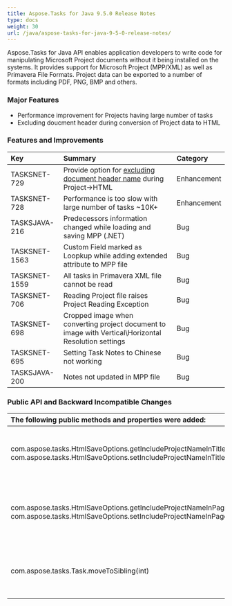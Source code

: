 ```yaml
---
title: Aspose.Tasks for Java 9.5.0 Release Notes
type: docs
weight: 30
url: /java/aspose-tasks-for-java-9-5-0-release-notes/
---
```


Aspose.Tasks for Java API enables application developers to write code for manipulating Microsoft Project documents without it being installed on the systems. It provides support for Microsoft Project (MPP/XML) as well as Primavera File Formats. Project data can be exported to a number of formats including PDF, PNG, BMP and others.
### **Major Features**
- Performance improvement for Projects having large number of tasks
- Excluding doucment header during conversion of Project data to HTML
### **Features and Improvements**

|**Key** |**Summary** |**Category** |
| :- | :- | :- |
|TASKSNET-729 |Provide option for [excluding document header name](http://www.aspose.com/docs/display/tasksjava/Saving+Project+Data+to+CSV%2C+Text+and+Template+%28MPT%29+Formats#SavingProjectDatatoCSV%2CTextandTemplate%28MPT%29Formats-ConvertToHtmlWithHeaderControl) during Project->HTML |Enhancement |
|TASKSNET-728 |Performance is too slow with large number of tasks ~10K+ |Enhancement |
|TASKSJAVA-216 |Predecessors information changed while loading and saving MPP (.NET) |Bug |
|TASKSNET-1563 |Custom Field marked as Loopkup while adding extended attribute to MPP file |Bug |
|TASKSNET-1559 |All tasks in Primavera XML file cannot be read |Bug |
|TASKSNET-706 |Reading Project file raises Project Reading Exception |Bug |
|TASKSNET-698 |Cropped image when converting project document to image with Vertical\Horizontal Resolution settings |Bug |
|TASKSNET-695 |Setting Task Notes to Chinese not working |Bug |
|TASKSJAVA-200 |Notes not updated in MPP file |Bug |
### **Public API and Backward Incompatible Changes**

|**The following public methods and properties were added:** |**Description** |
| :- | :- |
|com.aspose.tasks.HtmlSaveOptions.getIncludeProjectNameInTitle  <br>com.aspose.tasks.HtmlSaveOptions.setIncludeProjectNameInTitle(boolean)  |Determines whether to include project name in HTML title. |
|com.aspose.tasks.HtmlSaveOptions.getIncludeProjectNameInPageHeader  <br>com.aspose.tasks.HtmlSaveOptions.setIncludeProjectNameInPageHeader(boolean)  |Determines whether to include project name in HTML page header. |
|com.aspose.tasks.Task.moveToSibling(int) |Allows to move task to another position at the same parent |

